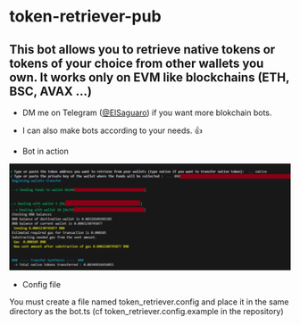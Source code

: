 # token-retriever-pub

This bot allows you to retrieve native tokens or tokens of your choice from other wallets you own.
It works only on EVM like blockchains (ETH, BSC, AVAX ...)
---------------------------------------------------------------------------------------------------------------

 
- DM me on Telegram ([@ElSaguaro](https://t.me/ElSaguaro)) if you want more blokchain bots.
- I can also make bots according to your needs. 👍

- Bot in action

![alt text](https://github.com/CactusYouhou/token-retriever-pub/blob/main/img/retrieve.png?raw=true)


- Config file

You must create a file named token_retriever.config and place it in the same directory as the bot.ts (cf token_retriever.config.example in the repository)

